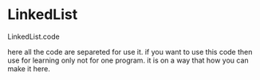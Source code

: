 # LinkedList
LinkedList.code
 
 here all the code are separeted for use it.
 if you want to use this code then use for learning only not for one program.
 it is on a way that how you can make it here.
 
 
